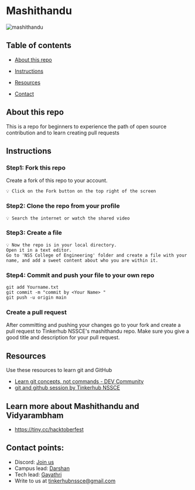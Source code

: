 # Mashithandu

![mashithandu](https://github.com/tinkerhub-org/mashithandu/blob/main/resources/rajesh-mashithandu.jpg)


## Table of contents

- [About this repo](#about-this-repo)
- [Instructions](#instructions)

- [Resources](#resources)
- [Contact](#Contact-points)

## About this repo 

This is a repo for beginners to experience the path of open source contribution and to learn creating pull requests
  
## Instructions

###  Step1: Fork this repo
Create a fork of this repo to your account.
``` 
💡 Click on the Fork button on the top right of the screen
```

### Step2: Clone the repo from your profile

```
💡 Search the internet or watch the shared video
```

### Step3: Create a file

```
💡 Now the repo is in your local directory.
Open it in a text editor. 
Go to 'NSS College of Engineering' folder and create a file with your name, and add a sweet content about who you are within it.
```

### Step4: Commit and push your file to your own repo

```
git add Yourname.txt
git commit -m "commit by <Your Name> "
git push -u origin main
```

### Create a pull request

After committing and pushing your changes go to your fork and create a pull request to Tinkerhub NSSCE's mashithandu repo. Make sure you give a good title and description for your pull request.

## Resources

Use these resources to learn git and GitHub

- [Learn git concepts, not commands - DEV Community](https://dev.to/unseenwizzard/learn-git-concepts-not-commands-4gjc)
- [git and github session by Tinkerhub NSSCE](https://www.youtube.com/watch?v=HuKskPmxhy8&t=2s)


## Learn more about Mashithandu and Vidyarambham
- https://tiny.cc/hacktoberfest


## Contact points:
- Discord: [Join us](https://discord.gg/K3S9u42FKN)
- Campus lead: [Darshan](https://wa.me/917736594345) 
- Tech lead: [Gayathri](https://wa.me/919207853788)
- Write to us at tinkerhubnssce@gmail.com

